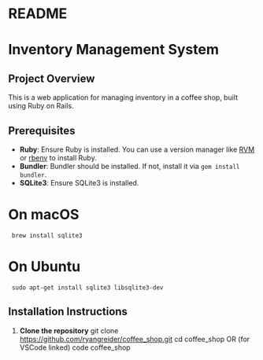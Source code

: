 # README

# Inventory Management System

## Project Overview
This is a web application for managing inventory in a coffee shop, built using Ruby on Rails.

## Prerequisites
- **Ruby**: Ensure Ruby is installed. You can use a version manager like [RVM](https://rvm.io/) or [rbenv](https://github.com/rbenv/rbenv) to install Ruby.
- **Bundler**: Bundler should be installed. If not, install it via `gem install bundler`.
- **SQLite3**: Ensure SQLite3 is installed.

# On macOS
     brew install sqlite3
 # On Ubuntu
     sudo apt-get install sqlite3 libsqlite3-dev

## Installation Instructions
1. **Clone the repository**
   git clone https://github.com/ryangreider/coffee_shop.git
   cd coffee_shop OR (for VSCode linked) code coffee_shop
